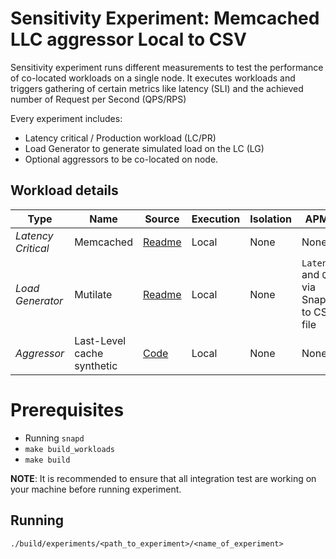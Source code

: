 # Sensitivity Experiment: Memcached LLC aggressor Local to CSV

Sensitivity experiment runs different measurements to test the performance of co-located workloads on a single node.
It executes workloads and triggers gathering of certain metrics like latency (SLI) and the achieved number of Request per Second (QPS/RPS)

Every experiment includes:
- Latency critical / Production workload (LC/PR)
- Load Generator to generate simulated load on the LC (LG)
- Optional aggressors to be co-located on node.

## Workload details

| Type | Name  | Source | Execution | Isolation | APMs |
| --- | --- | --- | --- | --- | --- |
| *Latency Critical* | Memcached | [Readme](../../../workloads/data_caching/memcached) | Local | None | None |
| *Load Generator* | Mutilate | [Readme](../../../workloads/data_caching/memcached) | Local | None | `Latency` and `QPS` via Snap to CSV file |
| *Aggressor* | Last-Level cache synthetic | [Code](../../../workloads/low-level-aggressors/l3.c) | Local | None | None |

# Prerequisites
- Running `snapd`
- `make build_workloads`
- `make build`

**NOTE**: It is recommended to ensure that all integration test are working on your machine before running experiment.

## Running

`./build/experiments/<path_to_experiment>/<name_of_experiment>`

